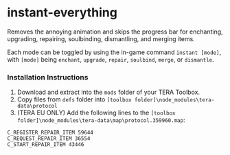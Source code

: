 # instant-everything
Removes the annoying animation and skips the progress bar for enchanting, upgrading, repairing, soulbinding, dismantling, and merging items.

Each mode can be toggled by using the in-game command `instant [mode]`, with `[mode]` being `enchant`, `upgrade`, `repair`, `soulbind`, `merge`, or `dismantle`.

### Installation Instructions

1. Download and extract into the `mods` folder of your TERA Toolbox.
2. Copy files from `defs` folder into `[toolbox folder]\node_modules\tera-data\protocol`
3. (TERA EU ONLY) Add the following lines to the `[toolbox folder]\node_modules\tera-data\map\protocol.359960.map`:

```
C_REGISTER_REPAIR_ITEM 59644
C_REQUEST_REPAIR_ITEM 36554
C_START_REPAIR_ITEM 43446
```
